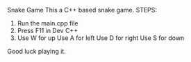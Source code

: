 Snake Game
This a C++ based snake game.
STEPS:
1. Run the main.cpp file 
2. Press F11 in Dev C++
3. Use W for up
   Use A for left
   Use D for right
   Use S for down


Good luck playing it.